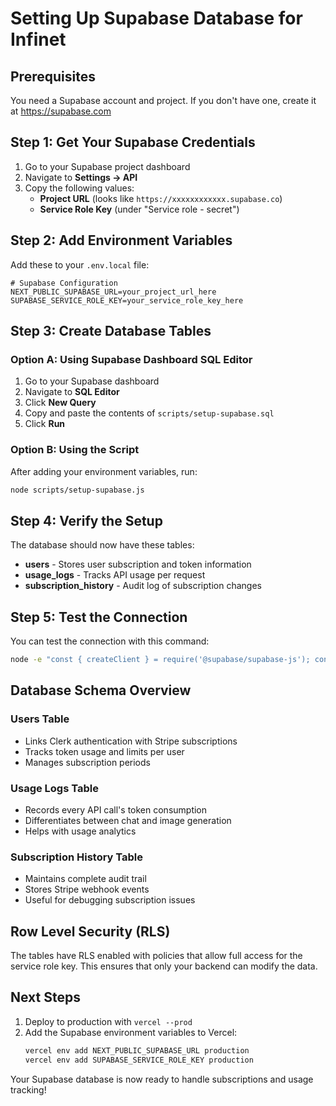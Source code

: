 # Setting Up Supabase Database for Infinet

## Prerequisites
You need a Supabase account and project. If you don't have one, create it at https://supabase.com

## Step 1: Get Your Supabase Credentials

1. Go to your Supabase project dashboard
2. Navigate to **Settings → API**
3. Copy the following values:
   - **Project URL** (looks like `https://xxxxxxxxxxxx.supabase.co`)
   - **Service Role Key** (under "Service role - secret")

## Step 2: Add Environment Variables

Add these to your `.env.local` file:

```env
# Supabase Configuration
NEXT_PUBLIC_SUPABASE_URL=your_project_url_here
SUPABASE_SERVICE_ROLE_KEY=your_service_role_key_here
```

## Step 3: Create Database Tables

### Option A: Using Supabase Dashboard SQL Editor

1. Go to your Supabase dashboard
2. Navigate to **SQL Editor**
3. Click **New Query**
4. Copy and paste the contents of `scripts/setup-supabase.sql`
5. Click **Run**

### Option B: Using the Script

After adding your environment variables, run:

```bash
node scripts/setup-supabase.js
```

## Step 4: Verify the Setup

The database should now have these tables:
- **users** - Stores user subscription and token information
- **usage_logs** - Tracks API usage per request
- **subscription_history** - Audit log of subscription changes

## Step 5: Test the Connection

You can test the connection with this command:

```bash
node -e "const { createClient } = require('@supabase/supabase-js'); const supabase = createClient(process.env.NEXT_PUBLIC_SUPABASE_URL, process.env.SUPABASE_SERVICE_ROLE_KEY); supabase.from('users').select('count').then(r => console.log('Connected! Users:', r.data))"
```

## Database Schema Overview

### Users Table
- Links Clerk authentication with Stripe subscriptions
- Tracks token usage and limits per user
- Manages subscription periods

### Usage Logs Table
- Records every API call's token consumption
- Differentiates between chat and image generation
- Helps with usage analytics

### Subscription History Table
- Maintains complete audit trail
- Stores Stripe webhook events
- Useful for debugging subscription issues

## Row Level Security (RLS)

The tables have RLS enabled with policies that allow full access for the service role key. This ensures that only your backend can modify the data.

## Next Steps

1. Deploy to production with `vercel --prod`
2. Add the Supabase environment variables to Vercel:
   ```bash
   vercel env add NEXT_PUBLIC_SUPABASE_URL production
   vercel env add SUPABASE_SERVICE_ROLE_KEY production
   ```

Your Supabase database is now ready to handle subscriptions and usage tracking!